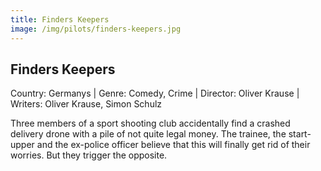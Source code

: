 ```yaml
---
title: Finders Keepers
image: /img/pilots/finders-keepers.jpg
---
```



## Finders Keepers
Country: Germanys | Genre: Comedy, Crime | Director: Oliver Krause | Writers: Oliver Krause, Simon Schulz

Three members of a sport shooting club accidentally find a crashed delivery drone with a pile of not quite legal money. The trainee, the start-upper and the ex-police officer believe that this will finally get rid of their worries. But they trigger the opposite.